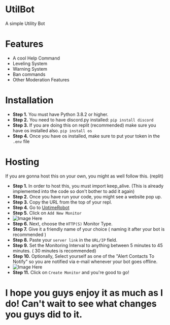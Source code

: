 # UtilBot
A simple Utility Bot
# Features
* A cool Help Command
* Leveling System
* Warning System
* Ban commands
* Other Moderation Features
# Installation
* **Step 1.** You must have Python 3.8.2 or higher.
* **Step 2.** You need to have discord.py installed: `pip install discord`
* **Step 3.** If you are doing this on replit (recommended) make sure you have os installed also. `pip install os`
* **Step 4.** Once you have os installed, make sure to put your token in the `.env` file
# Hosting
If you are gonna host this on your own, you might as well follow this. (replit)
* **Step 1.** In order to host this, you must import keep_alive. (This is already implemented into the code so don't bother to add it again)
* **Step 2.** Once you have run your code, you might see a website pop up.
* **Step 3.** Copy the URL from the top of your repl.
* **Step 4.** Go to [UptimeRobot](https://uptimerobot.com/dashboard#mainDashboard)
* **Step 5.** Click on `Add New Monitor`
* ![Image Here](https://i.imgur.com/c8WCZab.png)
* **Step 6.** Next, choose the `HTTP(S)` Monitor Type.
* **Step 7.** Give it a friendly name of your choice ( naming it after your bot is recommended )
* **Step 8.** Paste your `server link` in the `URL/IP` field.
* **Step 9.** Set the Monitoring Interval to anything between 5 minutes to 45 minutes. ( 30 minutes is recommended)
* **Step 10.** Optionally, Select yourself as one of the "Alert Contacts To Notify" so you are notified via e-mail whenever your bot goes offline.
* ![Image Here](https://i.imgur.com/yzRdE2K.png)
* **Step 11.** Click on `Create Monitor` and you're good to go!
# I hope you guys enjoy it as much as I do! Can't wait to see what changes you guys did to it.
